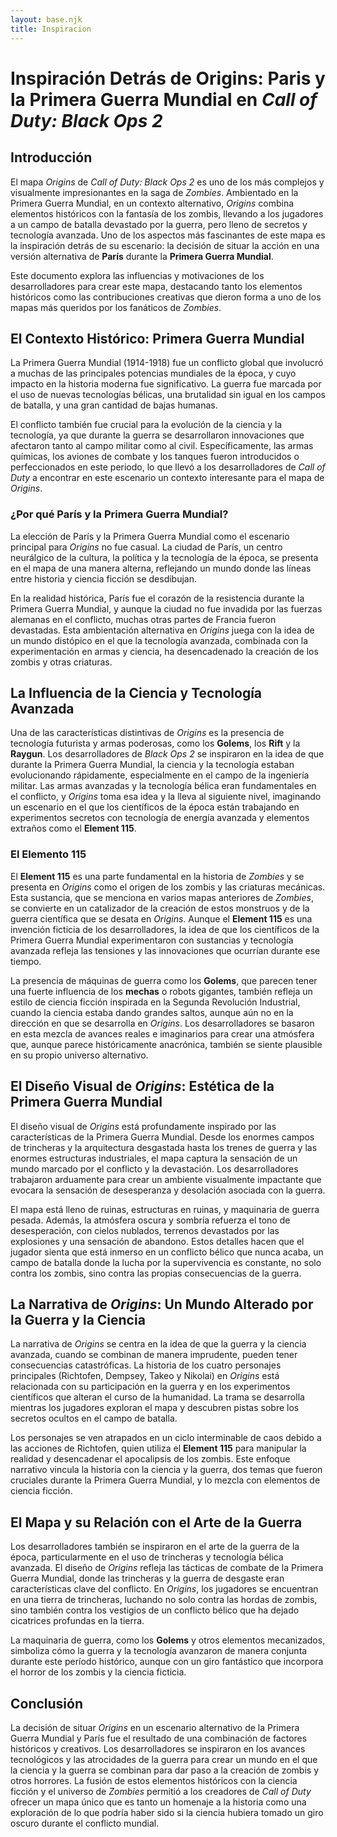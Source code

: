 ```yaml
---
layout: base.njk
title: Inspiracion
---
```

# **Inspiración Detrás de Origins**: Paris y la Primera Guerra Mundial en *Call of Duty: Black Ops 2*

## **Introducción**

El mapa *Origins* de *Call of Duty: Black Ops 2* es uno de los más complejos y visualmente impresionantes en la saga de *Zombies*. Ambientado en la Primera Guerra Mundial, en un contexto alternativo, *Origins* combina elementos históricos con la fantasía de los zombis, llevando a los jugadores a un campo de batalla devastado por la guerra, pero lleno de secretos y tecnología avanzada. Uno de los aspectos más fascinantes de este mapa es la inspiración detrás de su escenario: la decisión de situar la acción en una versión alternativa de **París** durante la **Primera Guerra Mundial**.

Este documento explora las influencias y motivaciones de los desarrolladores para crear este mapa, destacando tanto los elementos históricos como las contribuciones creativas que dieron forma a uno de los mapas más queridos por los fanáticos de *Zombies*.

## **El Contexto Histórico: Primera Guerra Mundial**

La Primera Guerra Mundial (1914-1918) fue un conflicto global que involucró a muchas de las principales potencias mundiales de la época, y cuyo impacto en la historia moderna fue significativo. La guerra fue marcada por el uso de nuevas tecnologías bélicas, una brutalidad sin igual en los campos de batalla, y una gran cantidad de bajas humanas. 

El conflicto también fue crucial para la evolución de la ciencia y la tecnología, ya que durante la guerra se desarrollaron innovaciones que afectaron tanto al campo militar como al civil. Específicamente, las armas químicas, los aviones de combate y los tanques fueron introducidos o perfeccionados en este periodo, lo que llevó a los desarrolladores de *Call of Duty* a encontrar en este escenario un contexto interesante para el mapa de *Origins*.

### **¿Por qué París y la Primera Guerra Mundial?**

La elección de París y la Primera Guerra Mundial como el escenario principal para *Origins* no fue casual. La ciudad de París, un centro neurálgico de la cultura, la política y la tecnología de la época, se presenta en el mapa de una manera alterna, reflejando un mundo donde las líneas entre historia y ciencia ficción se desdibujan. 

En la realidad histórica, París fue el corazón de la resistencia durante la Primera Guerra Mundial, y aunque la ciudad no fue invadida por las fuerzas alemanas en el conflicto, muchas otras partes de Francia fueron devastadas. Esta ambientación alternativa en *Origins* juega con la idea de un mundo distópico en el que la tecnología avanzada, combinada con la experimentación en armas y ciencia, ha desencadenado la creación de los zombis y otras criaturas.

## **La Influencia de la Ciencia y Tecnología Avanzada**

Una de las características distintivas de *Origins* es la presencia de tecnología futurista y armas poderosas, como los **Golems**, los **Rift** y la **Raygun**. Los desarrolladores de *Black Ops 2* se inspiraron en la idea de que durante la Primera Guerra Mundial, la ciencia y la tecnología estaban evolucionando rápidamente, especialmente en el campo de la ingeniería militar. Las armas avanzadas y la tecnología bélica eran fundamentales en el conflicto, y *Origins* toma esa idea y la lleva al siguiente nivel, imaginando un escenario en el que los científicos de la época están trabajando en experimentos secretos con tecnología de energía avanzada y elementos extraños como el **Element 115**.

### **El Elemento 115**

El **Element 115** es una parte fundamental en la historia de *Zombies* y se presenta en *Origins* como el origen de los zombis y las criaturas mecánicas. Esta sustancia, que se menciona en varios mapas anteriores de *Zombies*, se convierte en un catalizador de la creación de estos monstruos y de la guerra científica que se desata en *Origins*. Aunque el **Element 115** es una invención ficticia de los desarrolladores, la idea de que los científicos de la Primera Guerra Mundial experimentaron con sustancias y tecnología avanzada refleja las tensiones y las innovaciones que ocurrían durante ese tiempo.

La presencia de máquinas de guerra como los **Golems**, que parecen tener una fuerte influencia de los **mechas** o robots gigantes, también refleja un estilo de ciencia ficción inspirada en la Segunda Revolución Industrial, cuando la ciencia estaba dando grandes saltos, aunque aún no en la dirección en que se desarrolla en *Origins*. Los desarrolladores se basaron en esta mezcla de avances reales e imaginarios para crear una atmósfera que, aunque parece históricamente anacrónica, también se siente plausible en su propio universo alternativo.

## **El Diseño Visual de *Origins*: Estética de la Primera Guerra Mundial**

El diseño visual de *Origins* está profundamente inspirado por las características de la Primera Guerra Mundial. Desde los enormes campos de trincheras y la arquitectura desgastada hasta los trenes de guerra y las enormes estructuras industriales, el mapa captura la sensación de un mundo marcado por el conflicto y la devastación. Los desarrolladores trabajaron arduamente para crear un ambiente visualmente impactante que evocara la sensación de desesperanza y desolación asociada con la guerra.

El mapa está lleno de ruinas, estructuras en ruinas, y maquinaria de guerra pesada. Además, la atmósfera oscura y sombría refuerza el tono de desesperación, con cielos nublados, terrenos devastados por las explosiones y una sensación de abandono. Estos detalles hacen que el jugador sienta que está inmerso en un conflicto bélico que nunca acaba, un campo de batalla donde la lucha por la supervivencia es constante, no solo contra los zombis, sino contra las propias consecuencias de la guerra.

## **La Narrativa de *Origins*: Un Mundo Alterado por la Guerra y la Ciencia**

La narrativa de *Origins* se centra en la idea de que la guerra y la ciencia avanzada, cuando se combinan de manera imprudente, pueden tener consecuencias catastróficas. La historia de los cuatro personajes principales (Richtofen, Dempsey, Takeo y Nikolai) en *Origins* está relacionada con su participación en la guerra y en los experimentos científicos que alteran el curso de la humanidad. La trama se desarrolla mientras los jugadores exploran el mapa y descubren pistas sobre los secretos ocultos en el campo de batalla.

Los personajes se ven atrapados en un ciclo interminable de caos debido a las acciones de Richtofen, quien utiliza el **Element 115** para manipular la realidad y desencadenar el apocalipsis de los zombis. Este enfoque narrativo vincula la historia con la ciencia y la guerra, dos temas que fueron cruciales durante la Primera Guerra Mundial, y lo mezcla con elementos de ciencia ficción.

## **El Mapa y su Relación con el Arte de la Guerra**

Los desarrolladores también se inspiraron en el arte de la guerra de la época, particularmente en el uso de trincheras y tecnología bélica avanzada. El diseño de *Origins* refleja las tácticas de combate de la Primera Guerra Mundial, donde las trincheras y la guerra de desgaste eran características clave del conflicto. En *Origins*, los jugadores se encuentran en una tierra de trincheras, luchando no solo contra las hordas de zombis, sino también contra los vestigios de un conflicto bélico que ha dejado cicatrices profundas en la tierra.

La maquinaria de guerra, como los **Golems** y otros elementos mecanizados, simboliza cómo la guerra y la tecnología avanzaron de manera conjunta durante este período histórico, aunque con un giro fantástico que incorpora el horror de los zombis y la ciencia ficticia.

## **Conclusión**

La decisión de situar *Origins* en un escenario alternativo de la Primera Guerra Mundial y París fue el resultado de una combinación de factores históricos y creativos. Los desarrolladores se inspiraron en los avances tecnológicos y las atrocidades de la guerra para crear un mundo en el que la ciencia y la guerra se combinan para dar paso a la creación de zombis y otros horrores. La fusión de estos elementos históricos con la ciencia ficción y el universo de *Zombies* permitió a los creadores de *Call of Duty* ofrecer un mapa único que es tanto un homenaje a la historia como una exploración de lo que podría haber sido si la ciencia hubiera tomado un giro oscuro durante el conflicto mundial.
